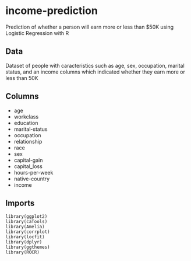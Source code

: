 # income-prediction
Prediction of whether a person will earn more or less than $50K using Logistic Regression with R

## Data ##

Dataset of people with caracteristics such as age, sex, occupation, marital status, and an income columns which indicated whether they earn more or less than 50K

## Columns ##

* age
* workclass
* education
* marital-status
* occupation
* relationship
* race
* sex
* capital-gain
* capital_loss
* hours-per-week
* native-country
* income

## Imports ##

```
library(ggplot2)
library(caTools)
library(Amelia)
library(corrplot)
library(locfit)
library(dplyr)
library(ggthemes)
library(ROCR)
```
